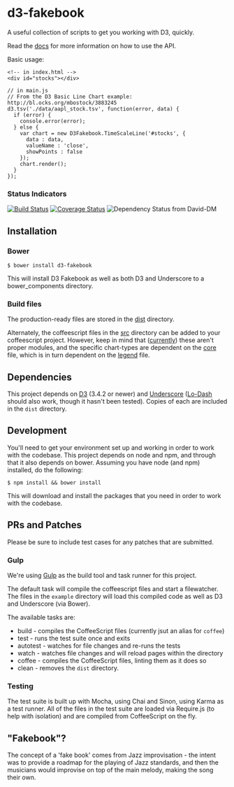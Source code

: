 d3-fakebook
===========

A useful collection of scripts to get you working with D3, quickly.

Read the [docs](https://github.com/intridea/d3-fakebook/wiki) for more information on how to use the API.

Basic usage:

    <!-- in index.html -->
    <div id="stocks"></div>

    // in main.js
    // From the D3 Basic Line Chart example: http://bl.ocks.org/mbostock/3883245
    d3.tsv('./data/aapl_stock.tsv', function(error, data) {
      if (error) {
        console.error(error);
      } else {
        var chart = new D3Fakebook.TimeScaleLine('#stocks', {
          data : data,
          valueName : 'close',
          showPoints : false
        });
        chart.render();
      }
    });

### Status Indicators

[![Build Status](https://travis-ci.org/intridea/d3-fakebook.png?branch=development)](https://travis-ci.org/intridea/d3-fakebook) [![Coverage Status](https://coveralls.io/repos/intridea/d3-fakebook/badge.png)](https://coveralls.io/r/intridea/d3-fakebook) ![Dependency Status from David-DM](https://david-dm.org/intridea/d3-fakebook.png)

## Installation

### Bower

    $ bower install d3-fakebook

This will install D3 Fakebook as well as both D3 and Underscore to a bower_components directory.

### Build files

The production-ready files are stored in the [dist](./dist) directory.

Alternately, the coffeescript files in the [src](./src) directory can be added to your coffeescript project. However, keep in mind that ([currently](https://github.com/intridea/d3-fakebook/issues/10)) these aren't proper modules, and the specific chart-types are dependent on the [core](./src/core.coffee) file, which is in turn dependent on the [legend](./src/legend.coffee) file.

## Dependencies

This project depends on [D3](http://d3js.org) (3.4.2 or newer) and [Underscore](http://underscorejs.org) ([Lo-Dash](http://lodash.com/) should also work, though it hasn't been tested). Copies of each are included in the `dist` directory.

## Development

You'll need to get your environment set up and working in order to work with the codebase. This project depends on node and npm, and through that it also depends on bower. Assuming you have node (and npm) installed, do the following:

    $ npm install && bower install

This will download and install the packages that you need in order to work with the codebase.

## PRs and Patches

Please be sure to include test cases for any patches that are submitted.

### Gulp

We're using [Gulp](http://gulpjs.com/) as the build tool and task runner for this project.

The default task will compile the coffeescript files and start a filewatcher. The files in the `example` directory will load this compiled code as well as D3 and Underscore (via Bower).

The available tasks are:

* build - compiles the CoffeeScript files (currently jsut an alias for `coffee`)
* test - runs the test suite once and exits
* autotest - watches for file changes and re-runs the tests
* watch - watches file changes and will reload pages within the directory
* coffee - compiles the CoffeeScript files, linting them as it does so
* clean - removes the `dist` directory.

### Testing

The test suite is built up with Mocha, using Chai and Sinon, using Karma as a test runner. All of the files in the test suite are loaded via Require.js (to help with isolation) and are compiled from CoffeeScript on the fly.

## "Fakebook"?

The concept of a 'fake book' comes from Jazz improvisation - the intent was to provide a roadmap for the playing of Jazz standards, and then the musicians would improvise on top of the main melody, making the song their own.
